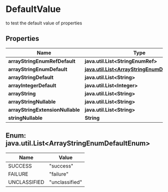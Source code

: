 

# DefaultValue

to test the default value of properties

## Properties

| Name | Type | Description | Notes |
|------------ | ------------- | ------------- | -------------|
|**arrayStringEnumRefDefault** | **java.util.List&lt;StringEnumRef&gt;** |  |  [optional] |
|**arrayStringEnumDefault** | [**java.util.List&lt;ArrayStringEnumDefaultEnum&gt;**](#java.util.List&lt;ArrayStringEnumDefaultEnum&gt;) |  |  [optional] |
|**arrayStringDefault** | **java.util.List&lt;String&gt;** |  |  [optional] |
|**arrayIntegerDefault** | **java.util.List&lt;Integer&gt;** |  |  [optional] |
|**arrayString** | **java.util.List&lt;String&gt;** |  |  [optional] |
|**arrayStringNullable** | **java.util.List&lt;String&gt;** |  |  [optional] |
|**arrayStringExtensionNullable** | **java.util.List&lt;String&gt;** |  |  [optional] |
|**stringNullable** | **String** |  |  [optional] |



## Enum: java.util.List&lt;ArrayStringEnumDefaultEnum&gt;

| Name | Value |
|---- | -----|
| SUCCESS | &quot;success&quot; |
| FAILURE | &quot;failure&quot; |
| UNCLASSIFIED | &quot;unclassified&quot; |



